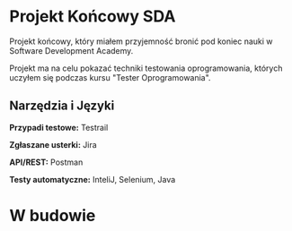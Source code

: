 # Projekt Końcowy SDA

Projekt końcowy, który miałem przyjemność bronić pod koniec nauki w Software Development Academy. 

Projekt ma na celu pokazać techniki testowania oprogramowania, których uczyłem się podczas kursu "Tester Oprogramowania".

## Narzędzia i Języki

**Przypadi testowe:** Testrail

**Zgłaszane usterki:** Jira

**API/REST:** Postman

**Testy automatyczne:** InteliJ, Selenium, Java

# W budowie
